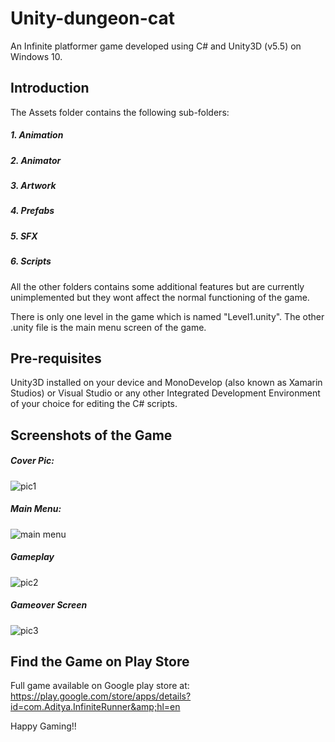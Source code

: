 # Unity-dungeon-cat
An Infinite platformer game developed using C# and Unity3D (v5.5) on Windows 10.

## Introduction
The Assets folder contains the following sub-folders:
##### 1. Animation
##### 2. Animator
##### 3. Artwork
##### 4. Prefabs
##### 5. SFX
##### 6. Scripts
All the other folders contains some additional features but are currently unimplemented but they wont affect the normal functioning of the game.

There is only one level in the game which is named "Level1.unity".
The other .unity file is the main menu screen of the game.

## Pre-requisites
Unity3D installed on your device and MonoDevelop (also known as Xamarin Studios) or Visual Studio or any other Integrated Development Environment of your choice for editing the C# scripts.

## Screenshots of the Game

##### Cover Pic:
![pic1](https://cloud.githubusercontent.com/assets/25431607/23128497/2c046148-f7a5-11e6-96ca-c509fe3decf7.PNG)

##### Main Menu:
![main menu](https://cloud.githubusercontent.com/assets/25431607/23128503/30c894ce-f7a5-11e6-9219-e25212a2f1e6.PNG)

##### Gameplay
![pic2](https://cloud.githubusercontent.com/assets/25431607/23128505/34c84e48-f7a5-11e6-8b2f-f5b94b61bf70.PNG)

##### Gameover Screen
![pic3](https://cloud.githubusercontent.com/assets/25431607/23128511/38918c2e-f7a5-11e6-8243-e730516a26bc.PNG)


## Find the Game on Play Store
Full game available on Google play store at: https://play.google.com/store/apps/details?id=com.Aditya.InfiniteRunner&amp;hl=en


Happy Gaming!!
